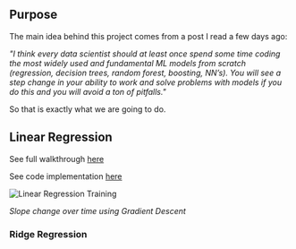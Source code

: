 ## Purpose

The main idea behind this project comes from a post I read a few days ago: 

_"I think every data scientist should at least once spend some time coding the most widely used and fundamental ML models from scratch (regression, decision trees, random forest, boosting, NN’s). You will see a step change in your ability to work and solve problems with models if you do this and you will avoid a ton of pitfalls."_

So that is exactly what we are going to do. 



## Linear Regression 

See full walkthrough [here](https://github.com/afloresep/Machine-Learning-From-Scratch/blob/master/walk_through/linear_regression.md)

See code implementation [here](./scratchml/supervised_learning/regression.py)


![Linear Regression Training](images/linear_regressoion_evolution.gif)

*Slope change over time using Gradient Descent*

### Ridge Regression 


